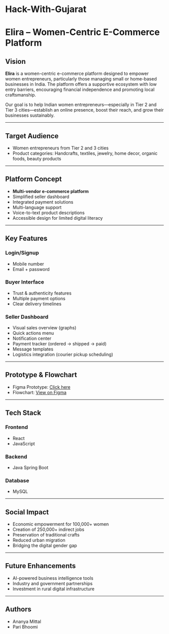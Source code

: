 # Hack-With-Gujarat

# Elira – Women-Centric E-Commerce Platform

## Vision
**Elira** is a women-centric e-commerce platform designed to empower women entrepreneurs, particularly those managing small or home-based businesses in India. The platform offers a supportive ecosystem with low entry barriers, encouraging financial independence and promoting local craftsmanship.

Our goal is to help Indian women entrepreneurs—especially in Tier 2 and Tier 3 cities—establish an online presence, boost their reach, and grow their businesses sustainably.

---

## Target Audience
- Women entrepreneurs from Tier 2 and 3 cities
- Product categories: Handcrafts, textiles, jewelry, home decor, organic foods, beauty products

---

## Platform Concept
- **Multi-vendor e-commerce platform**
- Simplified seller dashboard
- Integrated payment solutions
- Multi-language support
- Voice-to-text product descriptions
- Accessible design for limited digital literacy

---

## Key Features

### Login/Signup
- Mobile number
- Email + password

### Buyer Interface
- Trust & authenticity features
- Multiple payment options
- Clear delivery timelines

### Seller Dashboard
- Visual sales overview (graphs)
- Quick actions menu
- Notification center
- Payment tracker (ordered → shipped → paid)
- Message templates
- Logistics integration (courier pickup scheduling)

---

## Prototype & Flowchart
- Figma Prototype: [Click here](https://rb.gy/7juo1d)
- Flowchart: [View on Figma](https://www.figma.com/design/TQwkiPZWXQKGQywExVAFQo/E-Commerce-App-Design--Community-?node-id=0-1&p=f&t=aUuFFXSoonXJqPmE-0)

---

## Tech Stack

### Frontend
- React
- JavaScript

### Backend
- Java Spring Boot

### Database
- MySQL

---

## Social Impact
- Economic empowerment for 100,000+ women
- Creation of 250,000+ indirect jobs
- Preservation of traditional crafts
- Reduced urban migration
- Bridging the digital gender gap

---

## Future Enhancements
- AI-powered business intelligence tools
- Industry and government partnerships
- Investment in rural digital infrastructure

---

## Authors
- Ananya Mittal
- Pari Bhoomi



